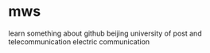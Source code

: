 # mws
learn something about github
beijing university of post and telecommunication
electric 
communication
